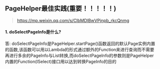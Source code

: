 ## PageHelper最佳实践(重要！！！！！)
   
> https://mp.weixin.qq.com/s/ClbMDlBwVPjnpb_rkcQnmg


#### 1. doSelectPageInfo是什么?
答: doSelectPageInfo是PageHelper.startPage()函数返回的默认Page实例内置的函数,该函数可以用以Lambda的形式通过额外的Function来进行查询而不需要再进行多余的PageInfo与List转换,而doSelectPageInfo的参数则是PageHelper内置的Function(ISelect)接口用以达到转换PageInfo的目的

